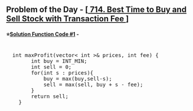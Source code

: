 ## Problem of the Day - [<a href="https://leetcode.com/problems/best-time-to-buy-and-sell-stock-with-transaction-fee/"> 714. Best Time to Buy and Sell Stock with Transaction Fee </a>]


#### ⭐<ins>Solution Function Code #1</ins> -
<pre>

  int maxProfit(vector< int >& prices, int fee) {
        int buy = INT_MIN;
        int sell = 0;
        for(int s : prices){
            buy = max(buy,sell-s);
            sell = max(sell, buy + s - fee);
        }
        return sell;
    }
</pre>
